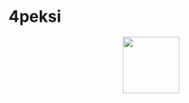# 4peksi
<div id="header" align="center">
  <img src="https://giphy.com/embed/du3J3cXyzhj75IOgvA" width="100"/>
</div>

